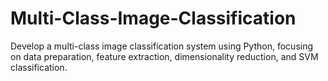 # Multi-Class-Image-Classification

Develop a multi-class image classification system using Python, focusing on data preparation, feature extraction, dimensionality reduction, and SVM classification.
